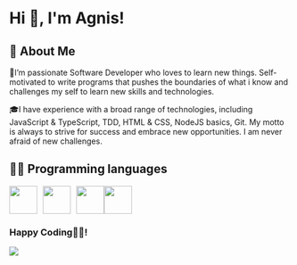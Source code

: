 
# Hi 👋, I'm Agnis!

## 🚀 About Me
🌱I’m passionate Software Developer who loves to learn new things. 
Self-motivated to write programs that pushes the boundaries of what i know and challenges my self to learn new skills and technologies.

🎓I have experience with a broad range of technologies, including JavaScript & TypeScript, TDD, HTML & CSS, NodeJS basics, Git.
My motto is always to strive for success and embrace new opportunities. I am never afraid of new challenges.

## 👨‍💻 Programming languages
<div style="display: flex;">
    <img src="https://cdn.jsdelivr.net/npm/programming-languages-logos/src/javascript/javascript.png" height="50" style="margin-right: 10px;">
    <img src="https://raw.githubusercontent.com/bablubambal/All_logo_and_pictures/1ac69ce5fbc389725f16f989fa53c62d6e1b4883/programming%20languages/typescript.svg" height="50" style="margin-right: 10px;">
    <img src="https://static-00.iconduck.com/assets.00/c-sharp-c-icon-456x512-9sej0lrz.png" height="50">
    <img src="https://www.google.com/url?sa=i&url=https%3A%2F%2Fwww.vhv.rs%2Fviewpic%2FwmhxJR_thumb-image-icon-html-css-png-transparent-png%2F&psig=AOvVaw2WAjJwPOB2xNX43iUVElqw&ust=1682239239638000&source=images&cd=vfe&ved=0CBEQjRxqFwoTCLiJlNWLvf4CFQAAAAAdAAAAABAJ" height="50">
</div>

### Happy Coding👨‍💻!
<a href="https://www.linkedin.com/in/agnislukacovs/" target="_blank">
        <img src="https://img.shields.io/badge/LinkedIn-0077B5?style=for-the-badge&logo=linkedin&logoColor=white">
    </a>
